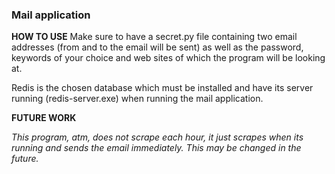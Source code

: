 ### **Mail application**

**HOW TO USE**
Make sure to have a secret.py file containing two email addresses (from and to the email will be sent) as well as the 
password, keywords of your choice and web sites of which the program will be looking at.

Redis is the chosen database which must be installed and have its server running (redis-server.exe) when running the mail application.



**FUTURE WORK**

_This program, atm, does not scrape each hour, it just scrapes when its running and sends the email immediately. This 
may be changed in the future._ 

